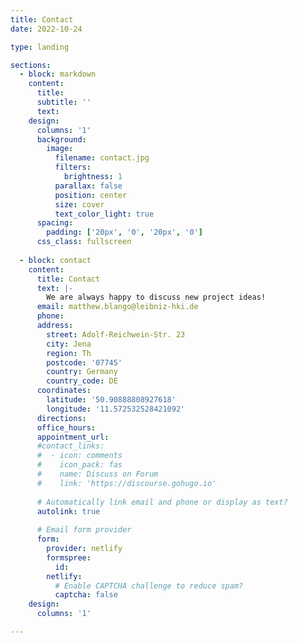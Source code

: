 ```yaml
---
title: Contact
date: 2022-10-24

type: landing

sections:
  - block: markdown
    content:
      title:
      subtitle: ''
      text:
    design:
      columns: '1'
      background:
        image: 
          filename: contact.jpg
          filters:
            brightness: 1
          parallax: false
          position: center
          size: cover
          text_color_light: true
      spacing:
        padding: ['20px', '0', '20px', '0']
      css_class: fullscreen
      
  - block: contact
    content:
      title: Contact
      text: |-
        We are always happy to discuss new project ideas!
      email: matthew.blango@leibniz-hki.de
      phone: 
      address:
        street: Adolf-Reichwein-Str. 23
        city: Jena
        region: Th
        postcode: '07745'
        country: Germany
        country_code: DE
      coordinates:
        latitude: '50.90888808927618'
        longitude: '11.572532528421092'
      directions: 
      office_hours:
      appointment_url: 
      #contact_links:
      #  - icon: comments
      #    icon_pack: fas
      #    name: Discuss on Forum
      #    link: 'https://discourse.gohugo.io'
    
      # Automatically link email and phone or display as text?
      autolink: true
    
      # Email form provider
      form:
        provider: netlify
        formspree:
          id:
        netlify:
          # Enable CAPTCHA challenge to reduce spam?
          captcha: false
    design:
      columns: '1'

---
```

